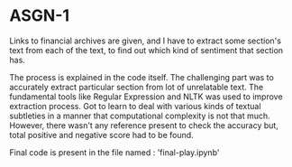 # ASGN-1

Links to financial archives are given, and I have to extract some section's text from each of the text, to find out which kind of sentiment that section has.

The process is explained in the code itself. The challenging part was to accurately extract particular section from lot of unrelatable text. The fundamental tools like Regular Expression and NLTK was used to improve extraction process. Got to learn to deal with various kinds of textual subtleties in a manner that computational complexity is not that much. However, there wasn't any reference present to check the accuracy but, total positive and negative score had to be found.

Final code is present in the file named : 'final-play.ipynb' 
